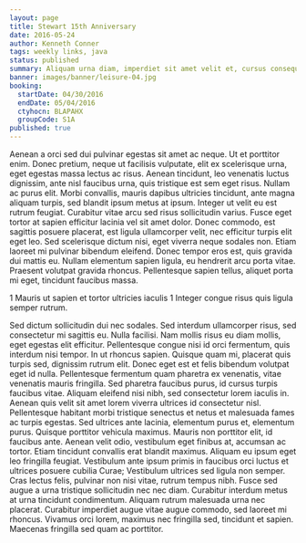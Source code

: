 ```yaml
---
layout: page
title: Stewart 15th Anniversary
date: 2016-05-24
author: Kenneth Conner
tags: weekly links, java
status: published
summary: Aliquam urna diam, imperdiet sit amet velit et, cursus consequat.
banner: images/banner/leisure-04.jpg
booking:
  startDate: 04/30/2016
  endDate: 05/04/2016
  ctyhocn: BLAPAHX
  groupCode: S1A
published: true
---
```

Aenean a orci sed dui pulvinar egestas sit amet ac neque. Ut et porttitor enim. Donec pretium, neque ut facilisis vulputate, elit ex scelerisque urna, eget egestas massa lectus ac risus. Aenean tincidunt, leo venenatis luctus dignissim, ante nisl faucibus urna, quis tristique est sem eget risus. Nullam ac purus elit. Morbi convallis, mauris dapibus ultricies tincidunt, ante magna aliquam turpis, sed blandit ipsum metus at ipsum. Integer ut velit eu est rutrum feugiat. Curabitur vitae arcu sed risus sollicitudin varius.
Fusce eget tortor at sapien efficitur lacinia vel sit amet dolor. Donec commodo, est sagittis posuere placerat, est ligula ullamcorper velit, nec efficitur turpis elit eget leo. Sed scelerisque dictum nisi, eget viverra neque sodales non. Etiam laoreet mi pulvinar bibendum eleifend. Donec tempor eros est, quis gravida dui mattis eu. Nullam elementum sapien ligula, eu hendrerit arcu porta vitae. Praesent volutpat gravida rhoncus. Pellentesque sapien tellus, aliquet porta mi eget, tincidunt faucibus massa.

1 Mauris ut sapien et tortor ultricies iaculis
1 Integer congue risus quis ligula semper rutrum.

Sed dictum sollicitudin dui nec sodales. Sed interdum ullamcorper risus, sed consectetur mi sagittis eu. Nulla facilisi. Nam mollis risus eu diam mollis, eget egestas elit efficitur. Pellentesque congue nisi id orci fermentum, quis interdum nisi tempor. In ut rhoncus sapien. Quisque quam mi, placerat quis turpis sed, dignissim rutrum elit. Donec eget est et felis bibendum volutpat eget id nulla. Pellentesque fermentum quam pharetra ex venenatis, vitae venenatis mauris fringilla. Sed pharetra faucibus purus, id cursus turpis faucibus vitae. Aliquam eleifend nisi nibh, sed consectetur lorem iaculis in. Aenean quis velit sit amet lorem viverra ultrices id consectetur nisl. Pellentesque habitant morbi tristique senectus et netus et malesuada fames ac turpis egestas.
Sed ultrices ante lacinia, elementum purus et, elementum purus. Quisque porttitor vehicula maximus. Mauris non porttitor elit, id faucibus ante. Aenean velit odio, vestibulum eget finibus at, accumsan ac tortor. Etiam tincidunt convallis erat blandit maximus. Aliquam eu ipsum eget leo fringilla feugiat. Vestibulum ante ipsum primis in faucibus orci luctus et ultrices posuere cubilia Curae; Vestibulum ultrices sed ligula non semper. Cras lectus felis, pulvinar non nisi vitae, rutrum tempus nibh. Fusce sed augue a urna tristique sollicitudin nec nec diam. Curabitur interdum metus at urna tincidunt condimentum. Aliquam rutrum malesuada urna nec placerat. Curabitur imperdiet augue vitae augue commodo, sed laoreet mi rhoncus. Vivamus orci lorem, maximus nec fringilla sed, tincidunt et sapien. Maecenas fringilla sed quam ac porttitor.
